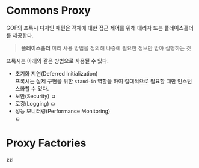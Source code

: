 # Commons Proxy  

GOF의 프록시 디자인 패턴은 객체에 대한 접근 제어를 위해 대리자 또는 플레이스홀더를 제공한다.  

> __플레이스홀더__
미리 사용 방법을 정의해 나중에 필요한 정보만 받아 실행하는 것 

프록시는 아래와 같은 방법으로 사용될 수 있다.
* 초기화 지연(Deferred Initialization)  
    프록시는 실제 구현을 위한 `stand-in` 역할을 하여 절대적으로 필요할 때만 인스턴스화할 수 있다.  
* 보안(Security)
    ㅁ
* 로깅(Logging)
    ㅁ
* 성능 모니터링(Performance Monitoring)  
    ㅁ

# Proxy Factories   

zzl


